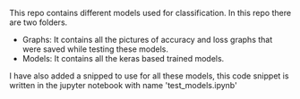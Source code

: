 This repo contains different models used for classification. In this repo there are two folders.
- Graphs: It contains all the pictures of accuracy and loss graphs that were saved while testing these models.
- Models: It contains all the keras based trained models.

I have also added a snipped to use for all these models, this code snippet is written in the jupyter notebook with name 'test_models.ipynb'